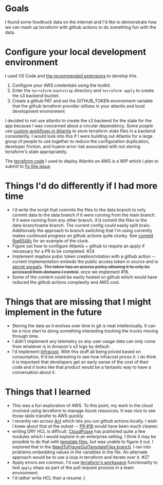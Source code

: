 # Goals

I found some foodtruck data on the internet and I'd like to demonstrate how we can mash up terraform with github actions to do something fun with the data.

# Configure your local development environment

I used VS Code and [the recommended extensions](.vscode/extensions.json) to develop this.  
1.  Configure your AWS credentials using the toolkit.  
2.  Enter the `terraform-bootstrap` directory and `terraform apply` to create the s3 backend bucket.  
3.  Create a github PAT and set the GITHUB_TOKEN environment variable that the github terraform provider utilizes in your atlantis and local development environment

I decided to not use atlantis to create the s3 backend for the state for the app because I was concerned about a circular dependency.  Some poeple use [custom workflows in Atlantis](https://www.runatlantis.io/docs/custom-workflows.html#use-cases) to store terraform state files in a backend consistently.  I would look into this if I were building out Atlantis for a large group of people to use together to reduce the configuration duplication, developer friction, and huamn error risk associated with not storing terraform's state appropriately.

The [terraform code](https://github.com/MarkIannucci/terraform-aws-atlantis/tree/PersistInEFS) I used to deploy Atlantis on AWS is a WIP which I plan to submit to [fix this issue](https://github.com/terraform-aws-modules/terraform-aws-atlantis/issues/206).

# Things I'd do differently if I had more time

* I'd write the script that commits the files to the data branch to only commit data to the data branch if it were running from the main branch.  If it were running from any other branch, it'd commit the files to the data-branchname branch.  The current config could easily split brain.  Additionally the approach to branch switching that I'm using currently makes continued progress on github actions quite clunky.  See [commit fbe6548c](https://github.com/marknooch/foodtrucks/commit/fbe6548c587d931dd31a8b67ce2c1e04dbbb2215) for an example of the clunk.
* Figure out how to configure Atlantis + github to require an apply if necessary for a PR to be completed. #24
* Implement mapbox pubic token creation/rotation with a github action -- current implementation embeds the public access token in source and is [secret sprawly](https://www.hashicorp.com/resources/what-is-secret-sprawl-why-is-it-harmful).  ~~The token has an access policy allowing it to only be accessed from domains I control.~~ once we implement #18.
* Some of the content could be easily hosted on github which would have reduced the github actions complexity and AWS cost.

# Things that are missing that I might implement in the future

* Storing the data as it evolves over time in git is neat intellectually.  It can be a nice start to doing something interesting tracking the trucks moving through time.
* I didn't implement any telemetry so any user usage data can only come from whatever is in Amazon's s3 logs by default.  
* I'd implement [Infracost](https://github.com/infracost/infracost-atlantis).  With this stuff all being priced based on consumption, It'd be interesting to see how infracost prices it.  I do think it is important that developers get an early sense of the cost of their code and it looks like that product would be a fantastic way to have a conversation about it.  

# Things that I learned

* This was a fun exploration of AWS.  To this point, my work in the cloud involved using terraform to manage Azure resources.  It was nice to see those skills transfer to AWS quickly.
* I recently ran across [Act](https://github.com/nektos/act) which lets you run github actions locally.  I wish I knew about that at the outset -- [PR #16](https://github.com/marknooch/foodtrucks/pull/16) would have been much cleaner.  
* writing DRY HCL is difficult.  [CloudPosse](https://github.com/cloudposse) has published quite a few modules which I would explore in an enterprise setting.  I think it may be possible to do that with [template files](https://www.terraform.io/language/functions/templatefile), but was unable to figure it out.  I explored that in the [NeedToFigureOutTemplateFiles branch](https://github.com/marknooch/foodtrucks/tree/NeedToFigureOutTemplateFiles).  I ran into problems embedding values in the variables in the file.  An alternate approach would be to use a loop in terraform and iterate over it.  #27
* Apply errors are common.  I'd use [terraform's workspace](https://www.terraform.io/language/state/workspaces) functionality to test `apply` steps as part of the pull request process in a team environment.
* I'd rather write HCL than a resume :) 
